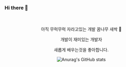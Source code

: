 ### Hi there 👋

</br>
<div align="center">
</br>
아직 무럭무럭 자라고있는 개발 꿈나무 새싹 🌱</br>

개발이 재미있는 개발자</br>

새롭게 배우는것을 좋아합니다.</br>


![Anurag's GitHub stats](https://github-readme-stats.vercel.app/api?username=soyikimm&show_icons=true&theme=radical)
</div>
</
